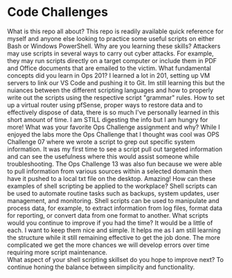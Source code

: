 # Code Challenges
What is this repo all about? This repo is readily available quick reference for myself and anyone else looking to practice some useful scripts on either Bash or Windows PowerShell. 
Why are you learning these skills?  Attackers may use scripts in several ways to carry out cyber attacks. For example, they may run scripts directly on a target computer or include them in PDF and Office documents that are emailed to the victim.
What fundamental concepts did you learn in Ops 201? I learned a lot in 201, setting up VM servers to link our VS Code and pushing it to Git.  Im still learning this but the nuiances between the different scripting languages and how to properly write out the scripts using the respective script "grammar" rules. How to set up a virtual router using pfSense, proper ways to restore data and to effectively dispose of data, there is so much I've personally learned in this short amount of time.  I am STILL digesting the info but I am hungry for more!
What was your favorite Ops Challenge assignment and why? While I enjoyed the labs more the Ops Challenge that I thought was cool was OPS Challenge 07 where we wrote a script to grep out specific system information.  It was my first time to see a script pull out targeted information and can see the usefulness where this would assist someone while troubleshooting. The Ops Challenge 13 was also fun because we were able to pull information from various sources within a selected domanin then have it pushed to a local txt file on the desktop.  Amazing!
How can these examples of shell scripting be applied to the workplace? Shell scripts can be used to automate routine tasks such as backups, system updates, user management, and monitoring. Shell scripts can be used to manipulate and process data, for example, to extract information from log files, format data for reporting, or convert data from one format to another.
What scripts would you continue to improve if you had the time? It would be a little of each.  I want to keep them nice and simple. It helps me as I am still learning the structure while it still remaining effective to get the job done.  The more complicated we get the more chances we will develop errors over time requiring more script maintenance.  
What aspect of your shell scripting skillset do you hope to improve next? To continue honing the balance between simplicity and functionality. 

